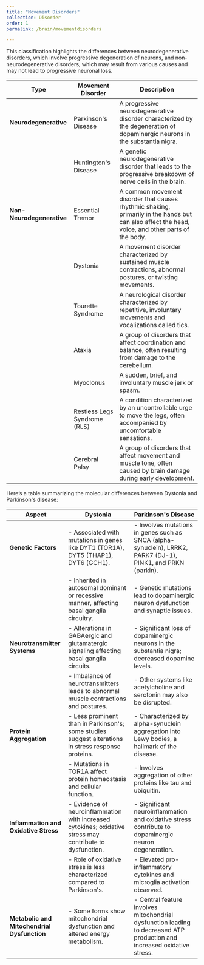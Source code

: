 ```yaml
---
title: "Movement Disorders"
collection: Disorder
order: 1
permalink: /brain/movementdisorders  

---
```


This classification highlights the differences between neurodegenerative disorders, which involve progressive degeneration of neurons, and non-neurodegenerative disorders, which may result from various causes and may not lead to progressive neuronal loss.

| **Type**                       | **Movement Disorder**           | **Description**                                                                      |
|--------------------------------|---------------------------------|--------------------------------------------------------------------------------------|
| **Neurodegenerative**          | Parkinson's Disease             | A progressive neurodegenerative disorder characterized by the degeneration of dopaminergic neurons in the substantia nigra. |
|                                | Huntington's Disease            | A genetic neurodegenerative disorder that leads to the progressive breakdown of nerve cells in the brain.                    |
| **Non-Neurodegenerative**      | Essential Tremor                | A common movement disorder that causes rhythmic shaking, primarily in the hands but can also affect the head, voice, and other parts of the body. |
|                                | Dystonia                        | A movement disorder characterized by sustained muscle contractions, abnormal postures, or twisting movements.                  |
|                                | Tourette Syndrome               | A neurological disorder characterized by repetitive, involuntary movements and vocalizations called tics.                     |
|                                | Ataxia                         | A group of disorders that affect coordination and balance, often resulting from damage to the cerebellum.                     |
|                                | Myoclonus                      | A sudden, brief, and involuntary muscle jerk or spasm.                              |
|                                | Restless Legs Syndrome (RLS)    | A condition characterized by an uncontrollable urge to move the legs, often accompanied by uncomfortable sensations.          |
|                                | Cerebral Palsy                 | A group of disorders that affect movement and muscle tone, often caused by brain damage during early development.             |


Here’s a table summarizing the molecular differences between Dystonia and Parkinson's disease:

| **Aspect**                    | **Dystonia**                                                                                     | **Parkinson's Disease**                                                                          |
|-------------------------------|--------------------------------------------------------------------------------------------------|--------------------------------------------------------------------------------------------------|
| **Genetic Factors**           | - Associated with mutations in genes like DYT1 (TOR1A), DYT5 (THAP1), DYT6 (GCH1).            | - Involves mutations in genes such as SNCA (alpha-synuclein), LRRK2, PARK7 (DJ-1), PINK1, and PRKN (parkin). |
|                               | - Inherited in autosomal dominant or recessive manner, affecting basal ganglia circuitry.      | - Genetic mutations lead to dopaminergic neuron dysfunction and synaptic issues.                |
| **Neurotransmitter Systems**  | - Alterations in GABAergic and glutamatergic signaling affecting basal ganglia circuits.       | - Significant loss of dopaminergic neurons in the substantia nigra; decreased dopamine levels.   |
|                               | - Imbalance of neurotransmitters leads to abnormal muscle contractions and postures.           | - Other systems like acetylcholine and serotonin may also be disrupted.                          |
| **Protein Aggregation**       | - Less prominent than in Parkinson's; some studies suggest alterations in stress response proteins. | - Characterized by alpha-synuclein aggregation into Lewy bodies, a hallmark of the disease.     |
|                               | - Mutations in TOR1A affect protein homeostasis and cellular function.                         | - Involves aggregation of other proteins like tau and ubiquitin.                                 |
| **Inflammation and Oxidative Stress** | - Evidence of neuroinflammation with increased cytokines; oxidative stress may contribute to dysfunction. | - Significant neuroinflammation and oxidative stress contribute to dopaminergic neuron degeneration. |
|                               | - Role of oxidative stress is less characterized compared to Parkinson's.                      | - Elevated pro-inflammatory cytokines and microglia activation observed.                         |
| **Metabolic and Mitochondrial Dysfunction** | - Some forms show mitochondrial dysfunction and altered energy metabolism.                    | - Central feature involves mitochondrial dysfunction leading to decreased ATP production and increased oxidative stress. |


